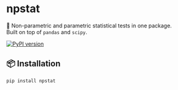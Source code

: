 # npstat

🧮 Non-parametric and parametric statistical tests in one package.  
Built on top of `pandas` and `scipy`.

[![PyPI version](https://badge.fury.io/py/npstat.svg)](https://pypi.org/project/npstat/)

## 📦 Installation

```bash
pip install npstat